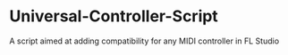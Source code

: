 # Universal-Controller-Script
A script aimed at adding compatibility for any MIDI controller in FL Studio
